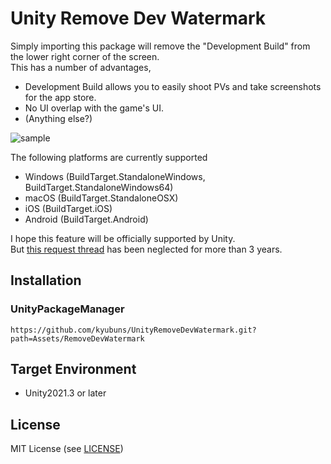 Unity Remove Dev Watermark
===

Simply importing this package will remove the "Development Build" from the lower right corner of the screen.  
This has a number of advantages,
- Development Build allows you to easily shoot PVs and take screenshots for the app store.
- No UI overlap with the game's UI.
- (Anything else?)

![sample](https://github.com/kyubuns/UnityRemoveDevWatermark/assets/961165/21325692-6fbc-4eba-998d-d8db412b6572)

The following platforms are currently supported

- Windows (BuildTarget.StandaloneWindows, BuildTarget.StandaloneWindows64)
- macOS (BuildTarget.StandaloneOSX)
- iOS (BuildTarget.iOS)
- Android (BuildTarget.Android)

I hope this feature will be officially supported by Unity.  
But [this request thread](https://forum.unity.com/threads/remove-development-build-watermark-without-giving-up-the-build-option.944772/) has been neglected for more than 3 years.


## Installation

### UnityPackageManager

`https://github.com/kyubuns/UnityRemoveDevWatermark.git?path=Assets/RemoveDevWatermark`

## Target Environment

- Unity2021.3 or later

## License

MIT License (see [LICENSE](LICENSE))
